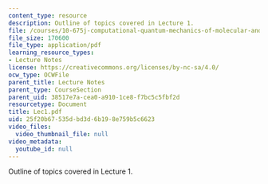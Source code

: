 ```yaml
---
content_type: resource
description: Outline of topics covered in Lecture 1.
file: /courses/10-675j-computational-quantum-mechanics-of-molecular-and-extended-systems-fall-2004/25f20b67535dbd3d6b198e759b5c6623_Lec1.pdf
file_size: 170600
file_type: application/pdf
learning_resource_types:
- Lecture Notes
license: https://creativecommons.org/licenses/by-nc-sa/4.0/
ocw_type: OCWFile
parent_title: Lecture Notes
parent_type: CourseSection
parent_uid: 38517e7a-cea0-a910-1ce8-f7bc5c5fbf2d
resourcetype: Document
title: Lec1.pdf
uid: 25f20b67-535d-bd3d-6b19-8e759b5c6623
video_files:
  video_thumbnail_file: null
video_metadata:
  youtube_id: null
---
```

Outline of topics covered in Lecture 1.